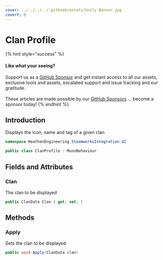 ```yaml
---
cover: ../../../../.gitbook/assets/Unity Banner.jpg
coverY: 0
---
```


# Clan Profile

{% hint style="success" %}
#### Like what your seeing?

Support us as a [GitHub Sponsor](../../../../become-a-sponsor/) and get instant access to all our assets, exclusive tools and assets, escalated support and issue tracking and our gratitude.\
\
These articles are made possible by our [GitHub Sponsors](../../../../become-a-sponsor/) ... become a sponsor today!
{% endhint %}

## Introduction

Displays the icon, name and tag of a given clan

```csharp
namespace HeathenEngineering.SteamworksIntegration.UI
```

```csharp
public class ClanProfile : MonoBehaviour
```

## Fields and Attributes

### Clan

The clan to be displayed

```csharp
public ClanData Clan { get; set; }
```

## Methods

### Apply

Sets the clan to be displayed

```csharp
public void Apply(ClanData clan)
```
